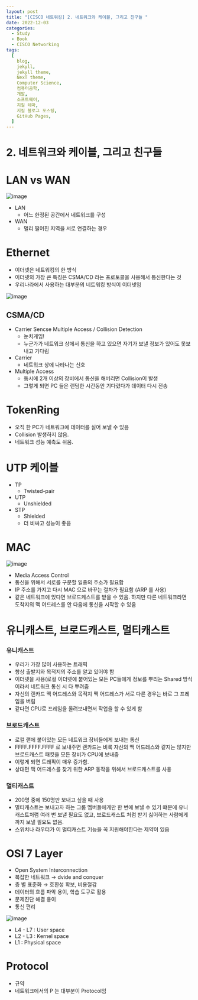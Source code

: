 ```yaml
---
layout: post
title: "[CISCO 네트워킹] 2. 네트워크와 케이블, 그리고 친구들 "
date: 2022-12-03
categories:
  - Study
  - Book
  - CISCO Networking
tags:
  [
    blog,
    jekyll,
    jekyll theme,
    NexT theme,
    Computer Science,
    컴퓨터공학,
    개발,
    소프트웨어,
    지킬 테마,
    지킬 블로그 포스팅,
    GitHub Pages,
  ]
---
```

# 2. 네트워크와 케이블, 그리고 친구들

# LAN vs WAN

![image](https://user-images.githubusercontent.com/37402136/205407866-0cf6dd01-3cc0-441d-9f54-2470bc3734cc.png)

- LAN
    - 어느 한정된 공간에서 네트워크를 구성
- WAN
    - 멀리 떨어진 지역을 서로 연결하는 경우

# Ethernet

- 이더넷은 네트워킹의 한 방식
- 이더넷의 가장 큰 특징은 CSMA/CD 라는 프로토콜을 사용해서 통신한다는 것
- 우리나라에서 사용하는 대부분의 네트워킹 방식이 이더넷임

![image](https://user-images.githubusercontent.com/37402136/205407907-f24dc490-af14-4723-8138-c721a8f7027d.png)

## CSMA/CD

- Carrier Sencse Multiple Access / Collision Detection
    - 눈치게임!
    - 누군가가 네트워크 상에서 통신을 하고 있으면 자기가 보낼 정보가 있어도 못보내고 기다림
- Carrier
    - 네트워크 상에 나타나는 신호
- Multiple Access
    - 동시에 2개 이상의 장비에서 통신을 해버리면 Collision이 발생
    - 그렇게 되면 PC 들은 랜덤한 시간동안 기다렸다가 데이터 다시 전송

# TokenRing

- 오직 한 PC가 네트워크에 데이터를 실어 보낼 수 있음
- Collision 발생하지 않음.
- 네트워크 성능 예측도 쉬움.

# UTP 케이블

- TP
    - Twisted-pair
- UTP
    - Unshielded
- STP
    - Shielded
    - 더 비싸고 성능이 좋음

# MAC

![image](https://user-images.githubusercontent.com/37402136/205407988-6faa7491-05b3-402f-96be-9e81b4b2ddc0.png)

- Media Access Control
- 통신을 위해서 서로를 구분할 일종의 주소가 필요함
- IP 주소를 가지고 다시 MAC 으로 바꾸는 절차가 필요함 (ARP 를 사용)
- 같은 네트워크에 있다면 브로드케스트를 받을 수 있음. 하지만 다른 네트워크라면 도착지의 맥 어드레스를 안 다음에 통신을 시작할 수 있음

# 유니캐스트, 브로드캐스트, 멀티캐스트

### 유니캐스트

- 우리가 가장 많이 사용하는 트래픽
- 항상 출발지와 목적지의 주소를 알고 있어야 함
- 이더넷을 사용(로컬 이더넷에 붙어있는 모든 PC들에게 정보를 뿌리는 Shared 방식이라서 네트워크 통신 시 다 뿌려줌
- 자신의 랜카드 맥 어드레스와 목적지 맥 어드레스가 서로 다른 경우는 바로 그 프레임을 버림
- 같다면 CPU로 프레임을 올려보내면서 작업을 할 수 있게 함

### 브로드캐스트

- 로컬 랜에 붙어있는 모든 네트워크 장비들에게 보내는 통신
- FFFF.FFFF.FFFF 로 보내주면 랜카드는 비록 자신의 맥 어드레스와 같지는 않지만 브로드캐스트 패킷을 모든 장비가 CPU에 보내줌
- 이렇게 되면 트래픽이 매우 증가함.
- 상대편 맥 어드레스를 찾기 위한 ARP 동작을 위해서 브로드캐스트를 사용

### 멀티캐스트

- 200명 중에 150명만 보내고 싶을 때 사용
- 멀티캐스트는 보내고자 하는 그룹 멤버들에게만 한 번에 보낼 수 있기 떄문에 유니캐스트처럼 여러 번 보낼 필요도 없고, 브로드캐스트 처럼 받기 싫어하는 사람에게 까지 보낼 필요도 없음.
- 스위치나 라우터가 이 멀티캐스트 기능을 꼭 지원해야한다는 제약이 있음

# OSI 7 Layer

- Open System Interconnection
- 복잡한 네트워크 → dvide and conquer
- 층 별 표준화 → 호환성 확보, 비용절감
- 데이터의 흐름 파악 용이, 학습 도구로 활용
- 문제진단 해결 용이
- 통신 편리

![image](https://user-images.githubusercontent.com/37402136/205408103-6b780756-4b69-462a-ab4d-ba8f613e0959.png)

- L4 - L7 : User space
- L2 - L3 : Kernel space
- L1 : Physical space

# Protocol

- 규약
- 네트워크에서의 P 는 대부분이 Protocol임